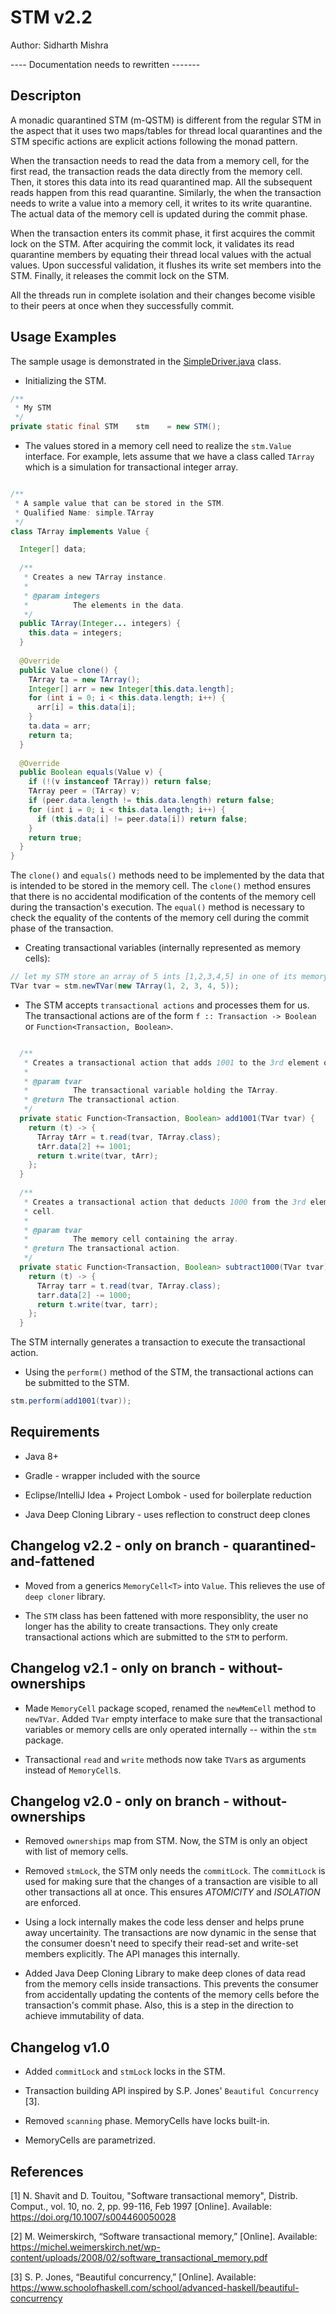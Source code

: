 # STM v2.2

Author: Sidharth Mishra

---- Documentation needs to rewritten -------

## Descripton

A monadic quarantined STM (m-QSTM) is different from the regular STM in the aspect that it uses two maps/tables for thread local quarantines and the STM specific actions are explicit actions following the monad pattern.

When the transaction needs to read the data from a memory cell, for the first read, the transaction reads the data directly from the memory cell.
Then, it stores this data into its read quarantined map. All the subsequent reads happen from this read quarantine.
Similarly, the when the transaction needs to write a value into a memory cell, it writes to its write quarantine. The actual data of the memory cell is updated during the commit phase.

When the transaction enters its commit phase, it first acquires the commit lock on the STM. After acquiring the commit lock, it validates its read quarantine members by equating their thread local values with the actual values. Upon successful validation, it flushes its write set members into the STM.
Finally, it releases the commit lock on the STM.

All the threads run in complete isolation and their changes become visible to their peers at once when they successfully commit.


## Usage Examples

The sample usage is demonstrated in the [SimpleDriver.java](./src/test/java/simple/SimpleDriver.java) class.

* Initializing the STM.

```java
/**
 * My STM
 */
private static final STM    stm    = new STM();
```

* The values stored in a memory cell need to realize the `stm.Value` interface.
For example, lets assume that we have a class called `TArray` which is a simulation for transactional integer array.

```java

/**
 * A sample value that can be stored in the STM.
 * Qualified Name: simple.TArray
 */
class TArray implements Value {

  Integer[] data;
  
  /**
   * Creates a new TArray instance.
   * 
   * @param integers
   *          The elements in the data.
   */
  public TArray(Integer... integers) {
    this.data = integers;
  }
  
  @Override
  public Value clone() {
    TArray ta = new TArray();
    Integer[] arr = new Integer[this.data.length];
    for (int i = 0; i < this.data.length; i++) {
      arr[i] = this.data[i];
    }
    ta.data = arr;
    return ta;
  }
  
  @Override
  public Boolean equals(Value v) {
    if (!(v instanceof TArray)) return false;
    TArray peer = (TArray) v;
    if (peer.data.length != this.data.length) return false;
    for (int i = 0; i < this.data.length; i++) {
      if (this.data[i] != peer.data[i]) return false;
    }
    return true;
  }
}

```
The `clone()` and `equals()` methods need to be implemented by the data that is intended to be stored in the memory cell.
The `clone()` method ensures that there is no accidental modification of the contents of the memory cell during the transaction's execution.
The `equal()` method is necessary to check the equality of the contents of the memory cell during the commit phase of the transaction.


* Creating transactional variables (internally represented as memory cells):

```java
// let my STM store an array of 5 ints [1,2,3,4,5] in one of its memory cells
TVar tvar = stm.newTVar(new TArray(1, 2, 3, 4, 5));
```

* The STM accepts `transactional actions` and processes them for us. The transactional actions are of the form `f :: Transaction -> Boolean` or
`Function<Transaction, Boolean>`.

```java

  /**
   * Creates a transactional action that adds 1001 to the 3rd element of the TArray stored in a memory cell.
   * 
   * @param tvar
   *          The transactional variable holding the TArray.
   * @return The transactional action.
   */
  private static Function<Transaction, Boolean> add1001(TVar tvar) {
    return (t) -> {
      TArray tArr = t.read(tvar, TArray.class);
      tArr.data[2] += 1001;
      return t.write(tvar, tArr);
    };
  }
  
  /**
   * Creates a transactional action that deducts 1000 from the 3rd element of the array stored in a memory
   * cell.
   * 
   * @param tvar
   *          The memory cell containing the array.
   * @return The transactional action.
   */
  private static Function<Transaction, Boolean> subtract1000(TVar tvar) {
    return (t) -> {
      TArray tarr = t.read(tvar, TArray.class);
      tarr.data[2] -= 1000;
      return t.write(tvar, tarr);
    };
  }
```
The STM internally generates a transaction to execute the transactional action.

* Using the `perform()` method of the STM, the transactional actions can be submitted to the STM. 

```java
stm.perform(add1001(tvar));
```


## Requirements

* Java 8+

* Gradle - wrapper included with the source

* Eclipse/IntelliJ Idea + Project Lombok - used for boilerplate reduction

* Java Deep Cloning Library - uses reflection to construct deep clones



## Changelog v2.2 - only on branch - quarantined-and-fattened

* Moved from a generics `MemoryCell<T>` into `Value`. This relieves the use of `deep cloner` library.

* The `STM` class has been fattened with more responsiblity, the user no longer has the ability to create transactions.
They only create transactional actions which are submitted to the `STM` to perform. 


## Changelog v2.1 - only on branch - without-ownerships

* Made `MemoryCell` package scoped, renamed the `newMemCell` method to `newTVar`. Added `TVar` empty interface to make sure that the transactional variables or memory cells are only operated internally -- within the `stm` package.

* Transactional `read` and `write` methods now take `TVar`s as arguments instead of `MemoryCell`s. 


## Changelog v2.0 - only on branch - without-ownerships

* Removed `ownerships` map from STM. Now, the STM is only an object with list of memory cells.

* Removed `stmLock`, the STM only needs the `commitLock`. The `commitLock` is used for making sure that the changes of a transaction are visible to all other transactions all at once.
  This ensures *ATOMICITY* and *ISOLATION* are enforced.
  
* Using a lock internally makes the code less denser and helps prune away uncertainity. The transactions are now dynamic in the sense that the consumer doesn't need to specify their read-set and write-set members explicitly.
  The API manages this internally.
  
* Added Java Deep Cloning Library to make deep clones of data read from the memory cells inside transactions. This prevents the consumer from accidentally updating the contents of the memory cells before the transaction's commit phase.
  Also, this is a step in the direction to achieve immutability of data.


## Changelog v1.0
 
* Added `commitLock` and `stmLock` locks in the STM.

* Transaction building API inspired by S.P. Jones' `Beautiful Concurrency` [3].

* Removed `scanning` phase. MemoryCells have locks built-in.

* MemoryCells are parametrized.


## References

[1] N. Shavit and D. Touitou, "Software transactional memory", Distrib. Comput., vol. 10, no. 2, pp. 99-116, Feb 1997 [Online]. Available: https://doi.org/10.1007/s004460050028

[2] M. Weimerskirch, “Software transactional memory,” [Online]. Available: https://michel.weimerskirch.net/wp-content/uploads/2008/02/software_transactional_memory.pdf

[3] S. P. Jones, “Beautiful concurrency,” [Online]. Available: https://www.schoolofhaskell.com/school/advanced-haskell/beautiful-concurrency
